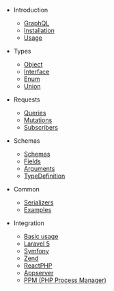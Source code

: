- Introduction
    - [GraphQL](/README)
    - [Installation](/00_Installation/00_Requirements)
    - [Usage](/00_Installation/01_Native_PHP)

- Types
    - [Object](/01_Types/00_Object)
    - [Interface](/01_Types/01_Interface)
    - [Enum](/01_Types/02_Enum)
    - [Union](/01_Types/03_Union)

- Requests
    - [Queries](/02_Endpoint/00_Queries)
    - [Mutations](/02_Endpoint/01_Mutations)
    - [Subscribers](/02_Endpoint/02_Subscribers)
    
- Schemas
    - [Schemas](/03_Schemas/00_About)
    - [Fields](/03_Schemas/01_Fields)
    - [Arguments](/03_Schemas/02_Arguments)
    - [TypeDefinition](/03_Schemas/03_TypeDefinition)

- Common
    - [Serializers](/04_Serializers)
    - [Examples](/05_Examples)
    
- Integration
    - [Basic usage](/00_Installation/01_Native_PHP)
    - [Laravel 5](/06_Frameworks/01_Laravel)
    - [Symfony](/06_Frameworks/02_Symfony)
    - [Zend](/06_Frameworks/03_Zend)
    - [ReactPHP](/06_Frameworks/04_ReactPHP)
    - [Appserver](/06_Frameworks/05_Appserver)
    - [PPM (PHP Process Manager)](/06_Frameworks/06_PPM)
